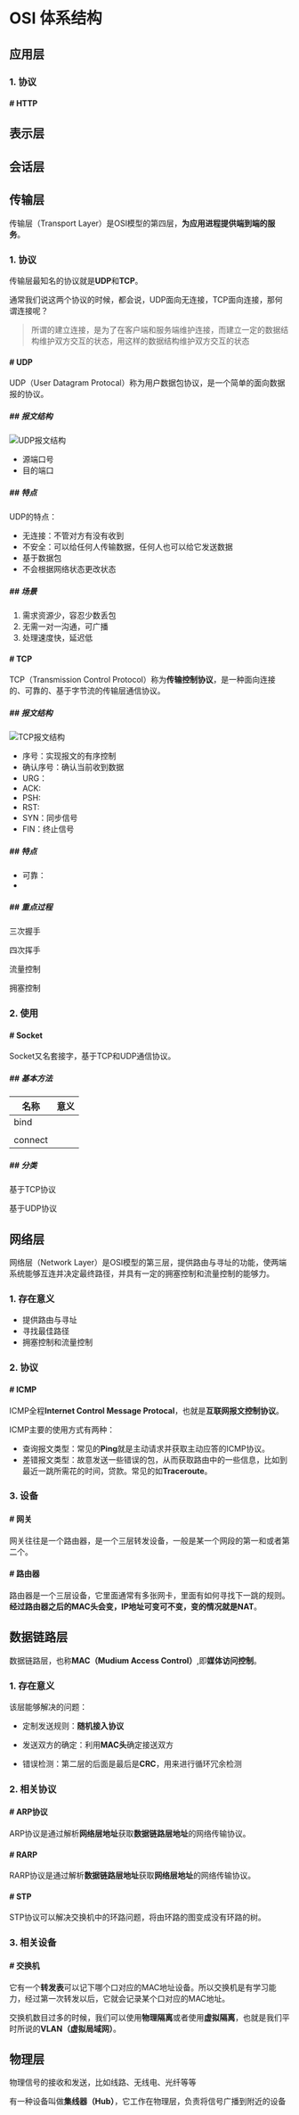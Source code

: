 # OSI 体系结构

## 应用层

### 1. 协议

#### # HTTP

## 表示层

## 会话层

## 传输层

传输层（Transport Layer）是OSI模型的第四层，**为应用进程提供端到端的服务**。

### 1. 协议

传输层最知名的协议就是**UDP**和**TCP**。

通常我们说这两个协议的时候，都会说，UDP面向无连接，TCP面向连接，那何谓连接呢？

> 所谓的建立连接，是为了在客户端和服务端维护连接，而建立一定的数据结构维护双方交互的状态，用这样的数据结构维护双方交互的状态

#### # UDP

UDP（User Datagram Protocal）称为用户数据包协议，是一个简单的面向数据报的协议。

##### ## 报文结构

![UDP报文结构](https://teaof-konwleadge-1255982134.cos.ap-shanghai.myqcloud.com/blog/%E7%BD%91%E7%BB%9C/OSI/UDP%E6%8A%A5%E6%96%87%E6%A0%BC%E5%BC%8F.jpg)

- 源端口号
- 目的端口

##### ## 特点

UDP的特点：

- 无连接：不管对方有没有收到
- 不安全：可以给任何人传输数据，任何人也可以给它发送数据
- 基于数据包
- 不会根据网络状态更改状态

##### ## 场景

1. 需求资源少，容忍少数丢包
2. 无需一对一沟通，可广播
3. 处理速度快，延迟低

#### # TCP

TCP（Transmission Control Protocol）称为**传输控制协议**，是一种面向连接的、可靠的、基于字节流的传输层通信协议。

##### ## 报文结构

![TCP报文结构](https://teaof-konwleadge-1255982134.cos.ap-shanghai.myqcloud.com/blog/%E7%BD%91%E7%BB%9C/OSI/TCP%E6%8A%A5%E6%96%87%E6%A0%BC%E5%BC%8F.jpg)

- 序号：实现报文的有序控制
- 确认序号：确认当前收到数据
- URG：
- ACK:
- PSH:
- RST:
- SYN：同步信号
- FIN：终止信号

##### ## 特点

- 可靠：
- 

##### ## 重点过程

三次握手

四次挥手

流量控制

拥塞控制

### 2. 使用

#### # Socket

Socket又名套接字，基于TCP和UDP通信协议。

##### ## 基本方法

| 名称    | 意义 |
| ------- | ---- |
| bind    |      |
|         |      |
| connect |      |

##### ## 分类

基于TCP协议

基于UDP协议

## 网络层

网络层（Network Layer）是OSI模型的第三层，提供路由与寻址的功能，使两端系统能够互连并决定最终路径，并具有一定的拥塞控制和流量控制的能够力。

### 1. 存在意义

- 提供路由与寻址
- 寻找最佳路径
- 拥塞控制和流量控制

### 2. 协议

#### # ICMP

ICMP全程**Internet Control Message Protocal**，也就是**互联网报文控制协议**。

ICMP主要的使用方式有两种：

- 查询报文类型：常见的**Ping**就是主动请求并获取主动应答的ICMP协议。
- 差错报文类型：故意发送一些错误的包，从而获取路由中的一些信息，比如到最近一跳所需花的时间，贷款。常见的如**Traceroute**。



### 3. 设备

#### # 网关

网关往往是一个路由器，是一个三层转发设备，一般是某一个网段的第一和或者第二个。

#### # 路由器

路由器是一个三层设备，它里面通常有多张网卡，里面有如何寻找下一跳的规则。**经过路由器之后的MAC头会变，IP地址可变可不变，变的情况就是NAT**。





## 数据链路层

数据链路层，也称**MAC（Mudium Access Control）**,即**媒体访问控制**。

### 1. 存在意义

该层能够解决的问题：

- 定制发送规则：**随机接入协议**
- 发送双方的确定：利用**MAC头**确定接送双方

- 错误检测：第二层的后面是最后是**CRC**，用来进行循环冗余检测

### 2. 相关协议

#### # ARP协议

ARP协议是通过解析**网络层地址**获取**数据链路层地址**的网络传输协议。

#### # RARP

RARP协议是通过解析**数据链路层地址**获取**网络层地址**的网络传输协议。

#### # STP

STP协议可以解决交换机中的环路问题，将由环路的图变成没有环路的树。

 ### 3. 相关设备

#### # 交换机

它有一个**转发表**可以记下哪个口对应的MAC地址设备。所以交换机是有学习能力，经过第一次转发以后，它就会记录某个口对应的MAC地址。

交换机数目过多的时候，我们可以使用**物理隔离**或者使用**虚拟隔离**，也就是我们平时所说的**VLAN（虚拟局域网）**。



## 物理层

物理信号的接收和发送，比如线路、无线电、光纤等等

有一种设备叫做**集线器（Hub）**，它工作在物理层，负责将信号广播到附近的设备